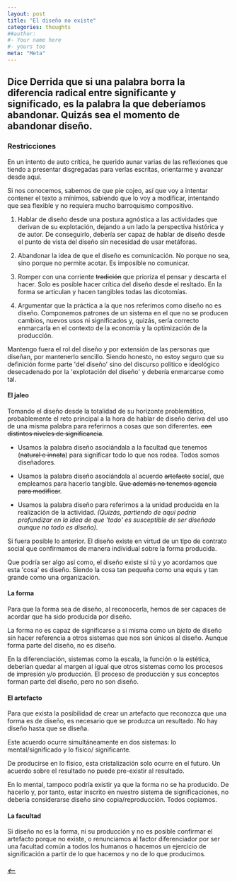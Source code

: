 ```yaml
---
layout: post
title: "El diseño no existe"
categories: thoughts
##author:
#- Your name here
#- yours too
meta: "Meta"
---
```


## Dice Derrida que si una palabra borra la diferencia radical entre significante y significado, es la palabra la que deberíamos abandonar. Quizás sea el momento de abandonar diseño.

### Restricciones
En un intento de auto crítica, he querido aunar varias de las reflexiones que tiendo a presentar disgregadas para verlas escritas, orientarme y avanzar desde aquí.

Si nos conocemos, sabemos de que pie cojeo, así que voy a intentar contener el texto a mínimos, sabiendo que lo voy a modificar, intentando que sea flexible y no requiera mucho barroquismo compositivo.

1. Hablar de diseño desde una postura agnóstica a las actividades que derivan de su explotación, dejando a un lado la perspectiva histórica y de autor. De conseguirlo, debería ser capaz de hablar de diseño desde el punto de vista del diseño sin necesidad de usar metáforas.

2. Abandonar la idea de que el diseño es comunicación. No porque no sea, sino porque no permite acotar. Es imposible no comunicar.

3. Romper con una corriente ~~tradición~~ que prioriza el pensar y descarta el hacer. Solo es posible hacer crítica del diseño desde el resltado. En la forma se articulan y hacen tangibles todas las dicotomías.

4. Argumentar que la práctica a la que nos referimos como diseño no es diseño. Componemos patrones de un sistema en el que no se producen cambios, nuevos usos ni significados y, quizás, sería correcto enmarcarla en el contexto de la economía y la optimización de la producción.

Mantengo fuera el rol del diseño y por extensión de las personas que diseñan, por mantenerlo sencillo. Siendo honesto, no estoy seguro que su definición forme parte 'del diseño' sino del discurso político e ideológico desecadenado por la 'explotación del diseño' y debería enmarcarse como tal.


#### El jaleo
Tomando el diseño desde la totalidad de su horizonte problemático, probablemente el reto principal a la hora de hablar de diseño deriva del uso de una misma palabra para referirnos a cosas que son diferentes. ~~con distintos niveles de significancia~~.

- Usamos la palabra diseño asociándala a la facultad que tenemos (~~natural e innata~~) para significar todo lo que nos rodea. Todos somos diseñadores.

- Usamos la palabra diseño asociándola al acuerdo ~~artefacto~~ social, que empleamos para hacerlo tangible. ~~Que además no tenemos agencia para modificar~~.

- Usamos la palabra diseño para referirnos a la unidad producida en la realización de la actividad. *(Quizás, partiendo de aquí podría profundizar en la idea de que 'todo' es susceptible de ser diseñado aunque no todo es diseño).*

Si fuera posible lo anterior. El diseño existe en virtud de un tipo de contrato social que confirmamos de manera individual sobre la forma producida.

Que podría ser algo así como, el diseño existe si tú y yo acordamos que esta 'cosa' es diseño. Siendo la cosa tan pequeña como una equis y tan grande como una organización.

#### La forma
Para que la forma sea de diseño, al reconocerla, hemos de ser capaces de acordar
que ha sido producida por diseño.

La forma no es capaz de significarse a si misma como un *bjeto* de diseño sin hacer referencia a otros sistemas que nos son únicos al diseño. Aunque forma parte del diseño, no es diseño.

En la diferenciación, sistemas como la escala, la función o la estética, deberían quedar al margen al igual que otros sistemas como los procesos de impresión y/o producción. El proceso de producción y sus conceptos forman parte del diseño, pero no son diseño.

#### El artefacto
Para que exista la posibilidad de crear un artefacto que reconozca que una forma es de diseño, es necesario que se produzca un resultado. No hay diseño hasta que se diseña.

Este acuerdo ocurre simultáneamente en dos sistemas: lo mental/significado y lo físico/ significante.

De producirse en lo físico, esta cristalización solo ocurre en el futuro. Un acuerdo sobre el resultado no puede pre-existir al resultado.

En lo mental, tampoco podría existir ya que la forma no se ha producido. De hacerlo y, por tanto, estar inscrito en nuestro sistema de significaciones, no debería  considerarse diseño sino copia/reproducción. Todos copiamos.

#### La facultad
Si diseño no es la forma, ni su producción y no es posible confirmar el artefacto porque no existe, o renunciamos al factor diferenciador por ser una facultad común a todos los humanos o hacemos un ejercicio de significación a partir de lo que hacemos y no de lo que producimos.





##### [⟵](/../../incomplete/index.html)
